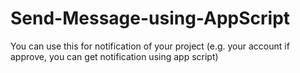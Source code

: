 # Send-Message-using-AppScript
You can use this for notification of your project (e.g. your account if approve, you can get notification using app script) 
